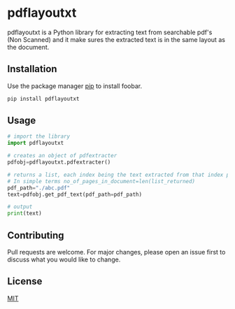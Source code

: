 # pdflayoutxt

pdflayoutxt is a Python library for extracting text from searchable pdf's (Non Scanned) and it make sures the extracted text is in the same layout as the document.

## Installation

Use the package manager [pip](https://pip.pypa.io/en/stable/) to install foobar.

```bash
pip install pdflayoutxt
```

## Usage

```python
# import the library
import pdflayoutxt

# creates an object of pdfextracter
pdfobj=pdflayoutxt.pdfextracter()

# returns a list, each index being the text extracted from that index page. 
# In simple terms no_of_pages_in_document=len(list_returned)
pdf_path="./abc.pdf"
text=pdfobj.get_pdf_text(pdf_path=pdf_path)

# output
print(text)
```

## Contributing

Pull requests are welcome. For major changes, please open an issue first
to discuss what you would like to change.


## License

[MIT](https://choosealicense.com/licenses/mit/)